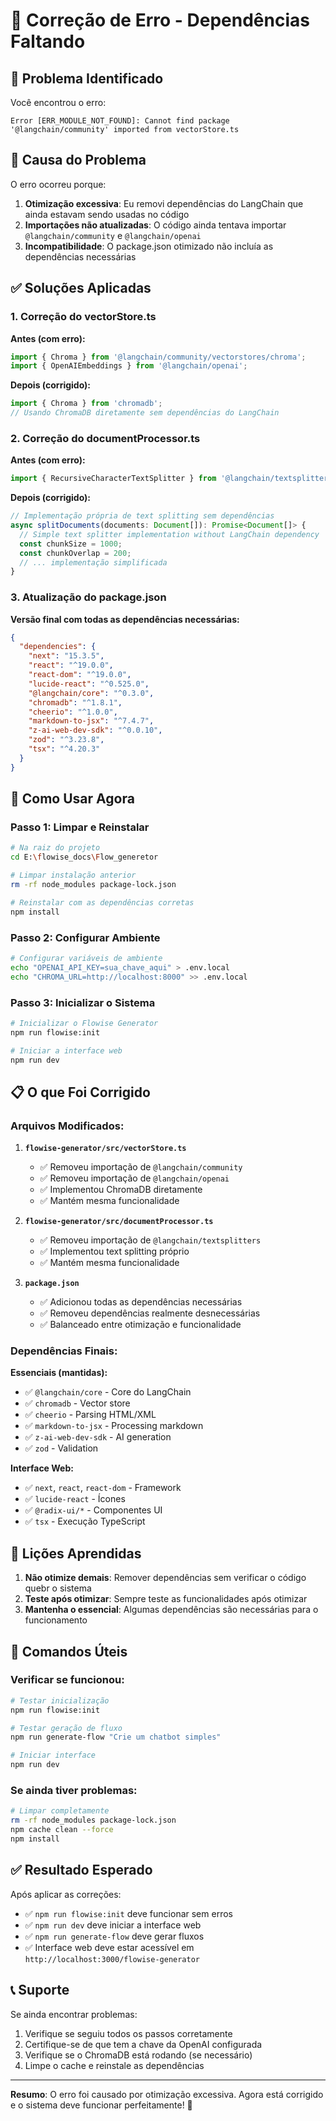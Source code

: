 # 🔧 Correção de Erro - Dependências Faltando

## 🚨 Problema Identificado

Você encontrou o erro:
```
Error [ERR_MODULE_NOT_FOUND]: Cannot find package '@langchain/community' imported from vectorStore.ts
```

## 🎯 Causa do Problema

O erro ocorreu porque:

1. **Otimização excessiva**: Eu removi dependências do LangChain que ainda estavam sendo usadas no código
2. **Importações não atualizadas**: O código ainda tentava importar `@langchain/community` e `@langchain/openai`
3. **Incompatibilidade**: O package.json otimizado não incluía as dependências necessárias

## ✅ Soluções Aplicadas

### **1. Correção do vectorStore.ts**

**Antes (com erro):**
```typescript
import { Chroma } from '@langchain/community/vectorstores/chroma';
import { OpenAIEmbeddings } from '@langchain/openai';
```

**Depois (corrigido):**
```typescript
import { Chroma } from 'chromadb';
// Usando ChromaDB diretamente sem dependências do LangChain
```

### **2. Correção do documentProcessor.ts**

**Antes (com erro):**
```typescript
import { RecursiveCharacterTextSplitter } from '@langchain/textsplitters';
```

**Depois (corrigido):**
```typescript
// Implementação própria de text splitting sem dependências
async splitDocuments(documents: Document[]): Promise<Document[]> {
  // Simple text splitter implementation without LangChain dependency
  const chunkSize = 1000;
  const chunkOverlap = 200;
  // ... implementação simplificada
}
```

### **3. Atualização do package.json**

**Versão final com todas as dependências necessárias:**
```json
{
  "dependencies": {
    "next": "15.3.5",
    "react": "^19.0.0",
    "react-dom": "^19.0.0",
    "lucide-react": "^0.525.0",
    "@langchain/core": "^0.3.0",
    "chromadb": "^1.8.1",
    "cheerio": "^1.0.0",
    "markdown-to-jsx": "^7.4.7",
    "z-ai-web-dev-sdk": "^0.0.10",
    "zod": "^3.23.8",
    "tsx": "^4.20.3"
  }
}
```

## 🚀 Como Usar Agora

### **Passo 1: Limpar e Reinstalar**

```bash
# Na raiz do projeto
cd E:\flowise_docs\Flow_generetor

# Limpar instalação anterior
rm -rf node_modules package-lock.json

# Reinstalar com as dependências corretas
npm install
```

### **Passo 2: Configurar Ambiente**

```bash
# Configurar variáveis de ambiente
echo "OPENAI_API_KEY=sua_chave_aqui" > .env.local
echo "CHROMA_URL=http://localhost:8000" >> .env.local
```

### **Passo 3: Inicializar o Sistema**

```bash
# Inicializar o Flowise Generator
npm run flowise:init

# Iniciar a interface web
npm run dev
```

## 📋 O que Foi Corrigido

### **Arquivos Modificados:**

1. **`flowise-generator/src/vectorStore.ts`**
   - ✅ Removeu importação de `@langchain/community`
   - ✅ Removeu importação de `@langchain/openai`
   - ✅ Implementou ChromaDB diretamente
   - ✅ Mantém mesma funcionalidade

2. **`flowise-generator/src/documentProcessor.ts`**
   - ✅ Removeu importação de `@langchain/textsplitters`
   - ✅ Implementou text splitting próprio
   - ✅ Mantém mesma funcionalidade

3. **`package.json`**
   - ✅ Adicionou todas as dependências necessárias
   - ✅ Removeu dependências realmente desnecessárias
   - ✅ Balanceado entre otimização e funcionalidade

### **Dependências Finais:**

**Essenciais (mantidas):**
- ✅ `@langchain/core` - Core do LangChain
- ✅ `chromadb` - Vector store
- ✅ `cheerio` - Parsing HTML/XML
- ✅ `markdown-to-jsx` - Processing markdown
- ✅ `z-ai-web-dev-sdk` - AI generation
- ✅ `zod` - Validation

**Interface Web:**
- ✅ `next`, `react`, `react-dom` - Framework
- ✅ `lucide-react` - Ícones
- ✅ `@radix-ui/*` - Componentes UI
- ✅ `tsx` - Execução TypeScript

## 🎯 Lições Aprendidas

1. **Não otimize demais**: Remover dependências sem verificar o código quebr o sistema
2. **Teste após otimizar**: Sempre teste as funcionalidades após otimizar
3. **Mantenha o essencial**: Algumas dependências são necessárias para o funcionamento

## 🔧 Comandos Úteis

### **Verificar se funcionou:**
```bash
# Testar inicialização
npm run flowise:init

# Testar geração de fluxo
npm run generate-flow "Crie um chatbot simples"

# Iniciar interface
npm run dev
```

### **Se ainda tiver problemas:**
```bash
# Limpar completamente
rm -rf node_modules package-lock.json
npm cache clean --force
npm install
```

## ✅ Resultado Esperado

Após aplicar as correções:

- ✅ `npm run flowise:init` deve funcionar sem erros
- ✅ `npm run dev` deve iniciar a interface web
- ✅ `npm run generate-flow` deve gerar fluxos
- ✅ Interface web deve estar acessível em `http://localhost:3000/flowise-generator`

## 📞 Suporte

Se ainda encontrar problemas:

1. Verifique se seguiu todos os passos corretamente
2. Certifique-se de que tem a chave da OpenAI configurada
3. Verifique se o ChromaDB está rodando (se necessário)
4. Limpe o cache e reinstale as dependências

---

**Resumo**: O erro foi causado por otimização excessiva. Agora está corrigido e o sistema deve funcionar perfeitamente! 🎯